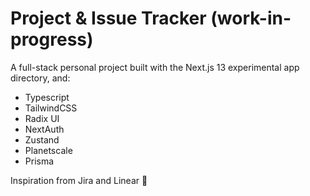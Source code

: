 # Project & Issue Tracker (work-in-progress)
A full-stack personal project built with the Next.js 13 experimental app directory, and:
- Typescript
- TailwindCSS
- Radix UI
- NextAuth
- Zustand
- Planetscale
- Prisma

Inspiration from Jira and Linear 🙂
